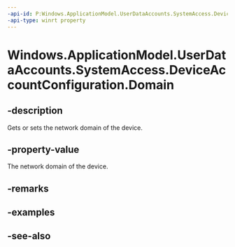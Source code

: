 ```yaml
---
-api-id: P:Windows.ApplicationModel.UserDataAccounts.SystemAccess.DeviceAccountConfiguration.Domain
-api-type: winrt property
---
```


<!-- Property syntax
public string Domain { get;  set; }
-->

# Windows.ApplicationModel.UserDataAccounts.SystemAccess.DeviceAccountConfiguration.Domain

## -description
Gets or sets the network domain of the device.

## -property-value
The network domain of the device.

## -remarks

## -examples

## -see-also
